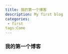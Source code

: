 ```yaml
---
title: 我的第一个博客
description: My first blog
categories:
 - first
tags:Come
---
```



### 我的第一个博客
